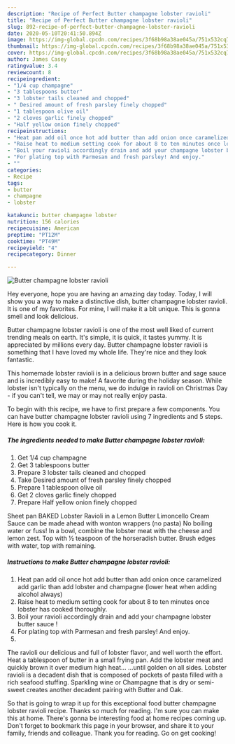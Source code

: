 ```yaml
---
description: "Recipe of Perfect Butter champagne lobster ravioli"
title: "Recipe of Perfect Butter champagne lobster ravioli"
slug: 892-recipe-of-perfect-butter-champagne-lobster-ravioli
date: 2020-05-10T20:41:50.894Z
image: https://img-global.cpcdn.com/recipes/3f68b98a38ae045a/751x532cq70/butter-champagne-lobster-ravioli-recipe-main-photo.jpg
thumbnail: https://img-global.cpcdn.com/recipes/3f68b98a38ae045a/751x532cq70/butter-champagne-lobster-ravioli-recipe-main-photo.jpg
cover: https://img-global.cpcdn.com/recipes/3f68b98a38ae045a/751x532cq70/butter-champagne-lobster-ravioli-recipe-main-photo.jpg
author: James Casey
ratingvalue: 3.4
reviewcount: 8
recipeingredient:
- "1/4 cup champagne"
- "3 tablespoons butter"
- "3 lobster tails cleaned and chopped"
- " Desired amount of fresh parsley finely chopped"
- "1 tablespoon olive oil"
- "2 cloves garlic finely chopped"
- "Half yellow onion finely chopped"
recipeinstructions:
- "Heat pan add oil once hot add butter than add onion once caramelized add garlic than add lobster and champagne (lower heat when adding alcohol always)"
- "Raise heat to medium setting cook for about 8 to ten minutes once lobster has cooked thoroughly."
- "Boil your ravioli accordingly drain and add your champagne lobster butter sauce !"
- "For plating top with Parmesan and fresh parsley! And enjoy."
- ""
categories:
- Recipe
tags:
- butter
- champagne
- lobster

katakunci: butter champagne lobster 
nutrition: 156 calories
recipecuisine: American
preptime: "PT12M"
cooktime: "PT49M"
recipeyield: "4"
recipecategory: Dinner

---
```



![Butter champagne lobster ravioli](https://img-global.cpcdn.com/recipes/3f68b98a38ae045a/751x532cq70/butter-champagne-lobster-ravioli-recipe-main-photo.jpg)

Hey everyone, hope you are having an amazing day today. Today, I will show you a way to make a distinctive dish, butter champagne lobster ravioli. It is one of my favorites. For mine, I will make it a bit unique. This is gonna smell and look delicious.

Butter champagne lobster ravioli is one of the most well liked of current trending meals on earth. It's simple, it is quick, it tastes yummy. It is appreciated by millions every day. Butter champagne lobster ravioli is something that I have loved my whole life. They're nice and they look fantastic.

This homemade lobster ravioli is in a delicious brown butter and sage sauce and is incredibly easy to make! A favorite during the holiday season. While lobster isn&#39;t typically on the menu, we do indulge in ravioli on Christmas Day - if you can&#39;t tell, we may or may not really enjoy pasta.


To begin with this recipe, we have to first prepare a few components. You can have butter champagne lobster ravioli using 7 ingredients and 5 steps. Here is how you cook it.

<!--inarticleads1-->

##### The ingredients needed to make Butter champagne lobster ravioli:

1. Get 1/4 cup champagne
1. Get 3 tablespoons butter
1. Prepare 3 lobster tails cleaned and chopped
1. Take  Desired amount of fresh parsley finely chopped
1. Prepare 1 tablespoon olive oil
1. Get 2 cloves garlic finely chopped
1. Prepare Half yellow onion finely chopped


Sheet pan BAKED Lobster Ravioli in a Lemon Butter Limoncello Cream Sauce can be made ahead with wonton wrappers (no pasta) No boiling water or fuss! In a bowl, combine the lobster meat with the cheese and lemon zest. Top with ½ teaspoon of the horseradish butter. Brush edges with water, top with remaining. 

<!--inarticleads2-->

##### Instructions to make Butter champagne lobster ravioli:

1. Heat pan add oil once hot add butter than add onion once caramelized add garlic than add lobster and champagne (lower heat when adding alcohol always)
1. Raise heat to medium setting cook for about 8 to ten minutes once lobster has cooked thoroughly.
1. Boil your ravioli accordingly drain and add your champagne lobster butter sauce !
1. For plating top with Parmesan and fresh parsley! And enjoy.
1. 


The ravioli our delicious and full of lobster flavor, and well worth the effort. Heat a tablespoon of butter in a small frying pan. Add the lobster meat and quickly brown it over medium high heat… …until golden on all sides. Lobster ravioli is a decadent dish that is composed of pockets of pasta filled with a rich seafood stuffing. Sparkling wine or Champagne that is dry or semi-sweet creates another decadent pairing with Butter and Oak. 

So that is going to wrap it up for this exceptional food butter champagne lobster ravioli recipe. Thanks so much for reading. I'm sure you can make this at home. There's gonna be interesting food at home recipes coming up. Don't forget to bookmark this page in your browser, and share it to your family, friends and colleague. Thank you for reading. Go on get cooking!

